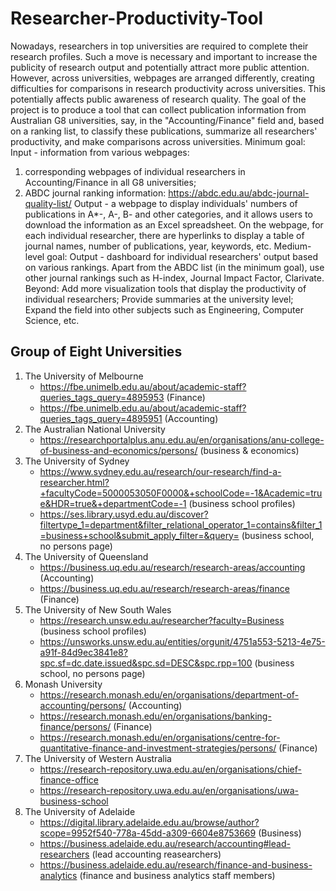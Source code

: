 # Researcher-Productivity-Tool

Nowadays, researchers in top universities are required to complete their research profiles. Such a move is necessary and important to increase the publicity of research output and potentially attract more public attention. However, across universities, webpages are arranged differently, creating difficulties for comparisons in research productivity across universities. This potentially affects public awareness of research quality. The goal of the project is to produce a tool that can collect publication information from Australian G8 universities, say, in the "Accounting/Finance" field and, based on a ranking list, to classify these publications, summarize all researchers' productivity, and make comparisons across universities. Minimum goal: Input - information from various webpages: 

1) corresponding webpages of individual researchers in Accounting/Finance in all G8 universities; 
2) ABDC journal ranking information: https://abdc.edu.au/abdc-journal-quality-list/ Output - a webpage to display individuals' numbers of publications in A*-, A-, B- and other categories, and it allows users to download the information as an Excel spreadsheet. On the webpage, for each individual researcher, there are hyperlinks to display a table of journal names, number of publications, year, keywords, etc. Medium-level goal: Output - dashboard for individual researchers' output based on various rankings. Apart from the ABDC list (in the minimum goal), use other journal rankings such as H-index, Journal Impact Factor, Clarivate. Beyond: Add more visualization tools that display the productivity of individual researchers; Provide summaries at the university level; Expand the field into other subjects such as Engineering, Computer Science, etc.

## Group of Eight Universities

1. The University of Melbourne
    - https://fbe.unimelb.edu.au/about/academic-staff?queries_tags_query=4895953 (Finance)
    - https://fbe.unimelb.edu.au/about/academic-staff?queries_tags_query=4895951 (Accounting)
2. The Australian National University
    - https://researchportalplus.anu.edu.au/en/organisations/anu-college-of-business-and-economics/persons/ (business & economics)
4. The University of Sydney
    - https://www.sydney.edu.au/research/our-research/find-a-researcher.html?+facultyCode=5000053050F0000&+schoolCode=-1&Academic=true&HDR=true&+departmentCode=-1 (business school profiles)
    - https://ses.library.usyd.edu.au/discover?filtertype_1=department&filter_relational_operator_1=contains&filter_1=business+school&submit_apply_filter=&query= (business school, no persons page)
6. The University of Queensland
    - https://business.uq.edu.au/research/research-areas/accounting (Accounting)
    - https://business.uq.edu.au/research/research-areas/finance (Finance)
7. The University of New South Wales
    - https://research.unsw.edu.au/researcher?faculty=Business (business school profiles)
    - https://unsworks.unsw.edu.au/entities/orgunit/4751a553-5213-4e75-a91f-84d9ec3841e8?spc.sf=dc.date.issued&spc.sd=DESC&spc.rpp=100 (business school, no persons page)
9. Monash University
    - https://research.monash.edu/en/organisations/department-of-accounting/persons/ (Accounting)
    - https://research.monash.edu/en/organisations/banking-finance/persons/ (Finance)
    - https://research.monash.edu/en/organisations/centre-for-quantitative-finance-and-investment-strategies/persons/ (Finance)
10. The University of Western Australia
    - https://research-repository.uwa.edu.au/en/organisations/chief-finance-office
    - https://research-repository.uwa.edu.au/en/organisations/uwa-business-school
11. The University of Adelaide
    - https://digital.library.adelaide.edu.au/browse/author?scope=9952f540-778a-45dd-a309-6604e8753669 (Business)
    - https://business.adelaide.edu.au/research/accounting#lead-researchers (lead accounting reasearchers)
    - https://business.adelaide.edu.au/research/finance-and-business-analytics (finance and business analytics staff members)
